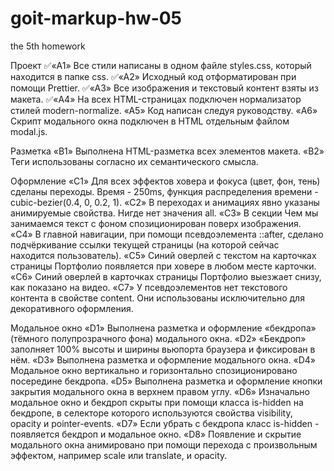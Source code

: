 # goit-markup-hw-05

the 5th homework

Проект
✅«A1» Все стили написаны в одном файле styles.css, который находится в папке css.
✅«A2» Исходный код отформатирован при помощи Prettier.
✅«A3» Все изображения и текстовый контент взяты из макета.
✅«A4» На всех HTML-страницах подключен нормализатор стилей modern-normalize.
«A5» Код написан следуя руководству.
«A6» Скрипт модального окна подключен в HTML отдельным файлом modal.js.

Разметка
«B1» Выполнена HTML-разметка всех элементов макета.
«B2» Теги использованы согласно их семантического смысла.

Оформление
«C1» Для всех эффектов ховера и фокуса (цвет, фон, тень) сделаны переходы. Время - 250ms, функция распределения времени - cubic-bezier(0.4, 0, 0.2, 1).
«C2» В переходах и анимациях явно указаны анимируемые свойства. Нигде нет значения all.
«C3» В секции Чем мы занимаемся текст с фоном спозиционирован поверх изображения.
«C4» В главной навигации, при помощи псевдоэлемента ::after, сделано подчёркивание ссылки текущей страницы (на которой сейчас находится пользователь).
«C5» Синий оверлей с текстом на карточках страницы Портфолио появляется при ховере в любом месте карточки.
«C6» Синий оверлей в карточках страницы Портфолио выезжает снизу, как показано на видео.
«C7» У псевдоэлементов нет текстового контента в свойстве content. Они использованы исключительно для декоративного оформления.

Модальное окно
«D1» Выполнена разметка и оформление «бекдропа» (тёмного полупрозрачного фона) модального окна.
«D2» «Бекдроп» заполняет 100% высоты и ширины вьюпорта браузера и фиксирован в нём.
«D3» Выполнена разметка и оформление модального окна.
«D4» Модальное окно вертикально и горизонтально спозиционировано посередине бекдропа.
«D5» Выполнена разметка и оформление кнопки закрытия модального окна в верхнем правом углу.
«D6» Изначально модальное окно и бекдроп скрыты при помощи класса is-hidden на бекдропе, в селекторе которого используются свойства visibility, opacity и pointer-events.
«D7» Если убрать с бекдропа класс is-hidden - появляется бекдроп и модальное окно.
«D8» Появление и скрытие модального окна анимировано при помощи перехода с произвольным эффектом, например scale или translate, и opacity.
